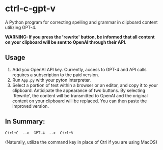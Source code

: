 # ctrl-c-gpt-v
A Python program for correcting spelling and grammar in clipboard content utilizing GPT-4.

**WARNING: If you press the 'rewrite' button, be informed that all content on your clipboard will be sent to OpenAI through their API.**

## Usage
1. Add you OpenAI API key. Currently, access to GPT-4 and API calls requires a subscription to the paid version.
2. Run `App.py` with your pyton interpreter.
3. Select a portion of text within a browser or an editor, and copy it to your clipboard. Anticipate the appearance of two buttons. By selecting 'Rewrite', the content will be transmitted to OpenAI and the original content on your clipboard will be replaced. You can then paste the improved version.

## In Summary:

`Ctrl+C  -->  GPT-4  -->  Ctrl+V`

(Naturally, utilize the command key in place of Ctrl if you are using MacOS)
